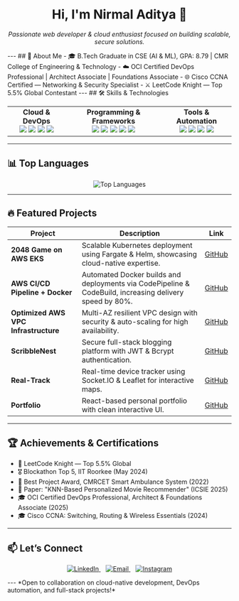 <!-- PROFILE HEADER -->
<h1 align="center">Hi, I'm Nirmal Aditya 👋</h1>
<p align="center">
  <em>Passionate web developer & cloud enthusiast focused on building scalable, secure solutions.</em>
</p>
---
<!-- ABOUT ME -->
## 🚀 About Me
- 🎓 B.Tech Graduate in CSE (AI & ML), GPA: 8.79 | CMR College of Engineering & Technology  
- ☁️ OCI Certified DevOps Professional | Architect Associate | Foundations Associate  
- 🌐 Cisco CCNA Certified — Networking & Security Specialist  
- ⚔️ LeetCode Knight — Top 5.5% Global Contestant  
---
<!-- SKILLS -->
## 🛠️ Skills & Technologies
<table>
  <tr align="center">
    <td><b>Cloud & DevOps</b><br> 
      <img src="https://img.shields.io/badge/AWS-232F3E?style=for-the-badge&logo=amazonaws&logoColor=white" /> 
      <img src="https://img.shields.io/badge/OCI-F80000?style=for-the-badge&logo=oracle&logoColor=white" />  
      <img src="https://img.shields.io/badge/Docker-2496ED?style=for-the-badge&logo=docker&logoColor=white" /> 
      <img src="https://img.shields.io/badge/Kubernetes-326CE5?style=for-the-badge&logo=kubernetes&logoColor=white" />
    </td>
    <td><b>Programming & Frameworks</b><br>
      <img src="https://img.shields.io/badge/Node.js-339933?style=for-the-badge&logo=node.js&logoColor=white" />
      <img src="https://img.shields.io/badge/Java-007396?style=for-the-badge&logo=java&logoColor=white" />
      <img src="https://img.shields.io/badge/JavaScript-F7DF1E?style=for-the-badge&logo=javascript&logoColor=black" />
      <img src="https://img.shields.io/badge/Express.js-404D59?style=for-the-badge" />
      <img src="https://img.shields.io/badge/MongoDB-47A248?style=for-the-badge&logo=mongodb&logoColor=white" />
    </td>
    <td><b>Tools & Automation</b><br>
      <img src="https://img.shields.io/badge/GitHub Actions-2088FF?style=for-the-badge&logo=githubactions&logoColor=white" />
      <img src="https://img.shields.io/badge/Helm-0F193B?style=for-the-badge&logo=helm&logoColor=white" />
      <img src="https://img.shields.io/badge/Terraform-623CE4?style=for-the-badge&logo=terraform&logoColor=white" />
      <img src="https://img.shields.io/badge/Linux-FCC624?style=for-the-badge&logo=linux&logoColor=black" />
    </td>
  </tr>
</table>

---

<!-- TOP LANGUAGES -->
## 📊 Top Languages
<p align="center">
  <img src="https://github-readme-stats.vercel.app/api/top-langs/?username=Nirmal-aditya&layout=compact&theme=react" alt="Top Languages" />
</p>

---

<!-- FEATURED PROJECTS -->
## 🔥 Featured Projects
| Project | Description | Link |
|---------|-------------|------|
| **2048 Game on AWS EKS** | Scalable Kubernetes deployment using Fargate & Helm, showcasing cloud-native expertise. | [GitHub](https://github.com/Nirmal-aditya/EKS-2048-game) |
| **AWS CI/CD Pipeline + Docker** | Automated Docker builds and deployments via CodePipeline & CodeBuild, increasing delivery speed by 80%. | [GitHub](https://github.com/Nirmal-aditya/AWS-CI-Project) |
| **Optimized AWS VPC Infrastructure** | Multi-AZ resilient VPC design with security & auto-scaling for high availability. | [GitHub](https://github.com/Nirmal-aditya/Optimized-AWS-Cloud-Infrastructure-with-VPCs) |
| **ScribbleNest** | Secure full-stack blogging platform with JWT & Bcrypt authentication. | [GitHub](https://github.com/Nirmal-aditya/ScribbleNest) |
| **Real-Track** | Real-time device tracker using Socket.IO & Leaflet for interactive maps. | [GitHub](https://github.com/Nirmal-aditya/Real-Track) |
| **Portfolio** | React-based personal portfolio with clean interactive UI. | [GitHub](https://github.com/Nirmal-aditya/Portfolio) |
---
<!-- ACHIEVEMENTS -->
## 🏆 Achievements & Certifications
- 🥇 LeetCode Knight — Top 5.5% Global  
- 🎖️ Blockathon Top 5, IIT Roorkee (May 2024)  
- 🏅 Best Project Award, CMRCET Smart Ambulance System (2022)  
- 📜 Paper: "KNN-Based Personalized Movie Recommender" (ICSIE 2025)  
- 🎓 OCI Certified DevOps Professional, Architect & Foundations Associate (2025)  
- 🎓 Cisco CCNA: Switching, Routing & Wireless Essentials (2024)  
---
<!-- CONTACT -->
## 📫 Let’s Connect
<p align="center">
  <a href="https://linkedin.com/in/nirmaladitya" target="_blank">
    <img alt="LinkedIn" src="https://img.shields.io/badge/LinkedIn-%230077B5.svg?style=for-the-badge&logo=linkedin&logoColor=white"/>
  </a>
  &nbsp;&nbsp;
  <a href="mailto:nirmaladitya0303@gmail.com" target="_blank">
    <img alt="Email" src="https://img.shields.io/badge/Email-D14836?style=for-the-badge&logo=gmail&logoColor=white"/>
  </a>
  &nbsp;&nbsp;
  <a href="https://instagram.com/nirmal.adityaa" target="_blank">
    <img alt="Instagram" src="https://img.shields.io/badge/Instagram-E4405F?style=for-the-badge&logo=instagram&logoColor=white"/>
  </a>
</p>
---
*Open to collaboration on cloud-native development, DevOps automation, and full-stack projects!*
